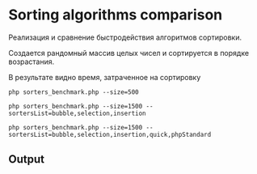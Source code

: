 # Sorting algorithms comparison

Реализация и сравнение быстродействия алгоритмов сортировки.

Создается рандомный массив целых чисел и сортируется в порядке возрастания.

В результате видно время, затраченное на сортировку

`php sorters_benchmark.php --size=500`

`php sorters_benchmark.php --size=1500 --sortersList=bubble,selection,insertion`

`php sorters_benchmark.php --size=1500 --sortersList=bubble,selection,insertion,quick,phpStandard`


## Output